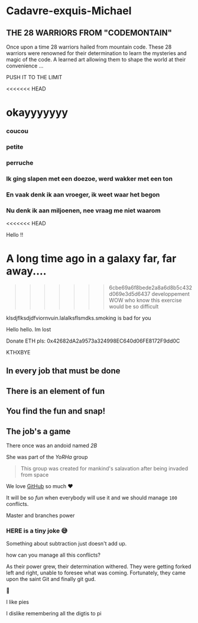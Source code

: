 # Cadavre-exquis-Michael
## THE 28 WARRIORS FROM "CODEMONTAIN"

Once upon a time 28 warriors hailed from mountain code.
These 28 warriors were renowned for their determination to learn the mysteries and magic of the code.
A learned art allowing them to shape the world at their convenience ...

PUSH IT TO THE LIMIT

<<<<<<< HEAD

okayyyyyyy
=======
### coucou
### petite
### perruche

### Ik ging slapen met een doezoe, werd wakker met een ton
### En vaak denk ik aan vroeger, ik weet waar het begon
### Nu denk ik aan miljoenen, nee vraag me niet waarom
<<<<<<< HEAD

Hello !!

A long time ago in a galaxy far, far away....
=======
>>>>>>> 6cbe69a6f8bede2a8a6d8b5c432d069e3d5d6437
>>>>>>> developpement
WOW who know this exercise would be so difficult

klsdjflksdjdfviornvuin.lalalksflsmdks.smoking is bad for you

Hello hello. Im lost

Donate ETH pls: 0x42682dA2a9573a324998EC640d06FE8172F9dd0C

KTHXBYE

## In every job that must be done
## There is an element of fun
## You find the fun and snap!
## **The job's a game**

There once was an andoid named _2B_

She was part of the *YoRHa* group
> This group was created for mankind's salavation after being invaded from space


We love [GitHub](https://github.com) so much :heart:

It will be so *fun* when everybody will use it and we should manage `100` conflicts.

Master and branches power


### HERE is a tiny joke :sweat_smile:
Something about subtraction just doesn't add up.

how can you manage all this conflicts?  
 
 As their power grew, their determination withered. 
 They were getting forked left and right, unable to foresee what was coming. 
 Fortunately, they came upon the saint Git and finally git gud.


:poop:

I like pies

I dislike remembering all the digtis to pi

